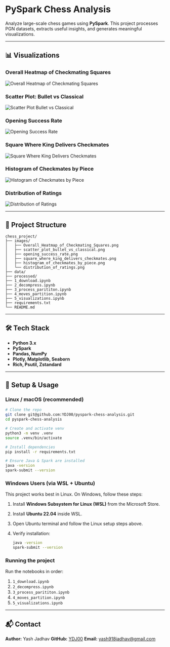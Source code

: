 # PySpark Chess Analysis

Analyze large-scale chess games using **PySpark**. This project processes PGN datasets, extracts useful insights, and generates meaningful visualizations.

---

## 📊 Visualizations

### Overall Heatmap of Checkmating Squares

![Overall Heatmap of Checkmating Squares](images/Overall_Heatmap_of_Checkmating_Squares.png)

### Scatter Plot: Bullet vs Classical

![Scatter Plot Bullet vs Classical](images/scatter_plot_bullet_vs_classical.png)

### Opening Success Rate

![Opening Success Rate](images/opening_success_rate.png)

### Square Where King Delivers Checkmates

![Square Where King Delivers Checkmates](images/sqaure_where_king_delivers_checkmates.png)

### Histogram of Checkmates by Piece

![Histogram of Checkmates by Piece](images/histogram_of_checkmates_by_piece.png)

### Distribution of Ratings

![Distribution of Ratings](images/distribution_of_ratings.png)

---

## 📁 Project Structure

```
chess_project/
├── images/
│   ├── Overall_Heatmap_of_Checkmating_Squares.png
│   ├── scatter_plot_bullet_vs_classical.png
│   ├── opening_success_rate.png
│   ├── square_where_king_delivers_checkmates.png
│   ├── histogram_of_checkmates_by_piece.png
│   └── distribution_of_ratings.png
├── data/
├── processed/
├── 1_download.ipynb
├── 2_decompress.ipynb
├── 3_process_parititon.ipynb
├── 4_moves_partition.ipynb
├── 5_visualizations.ipynb
├── requirements.txt
└── README.md
```

---

## 🛠 Tech Stack

* **Python 3.x**
* **PySpark**
* **Pandas, NumPy**
* **Plotly, Matplotlib, Seaborn**
* **Rich, Psutil, Zstandard**

---

## 🚀 Setup & Usage

### Linux / macOS (recommended)

```bash
# Clone the repo
git clone git@github.com:YDJ00/pyspark-chess-analysis.git
cd pyspark-chess-analysis

# Create and activate venv
python3 -m venv .venv
source .venv/bin/activate

# Install dependencies
pip install -r requirements.txt

# Ensure Java & Spark are installed
java -version
spark-submit --version
```

### Windows Users (via WSL + Ubuntu)

This project works best in Linux. On Windows, follow these steps:

1. Install **Windows Subsystem for Linux (WSL)** from the Microsoft Store.
2. Install **Ubuntu 22.04** inside WSL.
3. Open Ubuntu terminal and follow the Linux setup steps above.
4. Verify installation:

   ```bash
   java -version
   spark-submit --version
   ```

### Running the project

Run the notebooks in order:

1. `1_download.ipynb`
2. `2_decompress.ipynb`
3. `3_process_parititon.ipynb`
4. `4_moves_partition.ipynb`
5. `5_visualizations.ipynb`

---

## 📬 Contact

**Author:** Yash Jadhav
**GitHub:** [YDJ00](https://github.com/YDJ00)
**Email:** [yash918jadhav@gmail.com](mailto:yash918jadhav@gmail.com)
